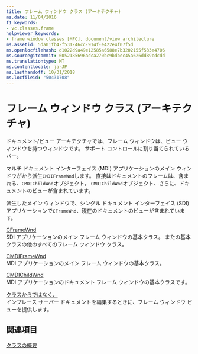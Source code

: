 ```yaml
---
title: フレーム ウィンドウ クラス (アーキテクチャ)
ms.date: 11/04/2016
f1_keywords:
- vc.classes.frame
helpviewer_keywords:
- frame window classes [MFC], document/view architecture
ms.assetid: 5da01fb4-f531-46cc-914f-e422e4f07f5d
ms.openlocfilehash: d1022d9a49e12585a6588e7b3202155f533e4706
ms.sourcegitcommit: 6052185696adca270bc9bdbec45a626dd89cdcdd
ms.translationtype: MT
ms.contentlocale: ja-JP
ms.lasthandoff: 10/31/2018
ms.locfileid: "50431708"
---
```

# <a name="frame-window-classes-architecture"></a>フレーム ウィンドウ クラス (アーキテクチャ)

ドキュメント/ビュー アーキテクチャでは、フレーム ウィンドウは、ビュー ウィンドウを持つウィンドウです。 サポート コントロールに割り当てられているバー。

マルチ ドキュメント インターフェイス (MDI) アプリケーションのメイン ウィンドウがから派生`CMDIFrameWnd`します。 直接はドキュメントのフレームは、含まれる、`CMDIChildWnd`オブジェクト。 `CMDIChildWnd`オブジェクト、さらに、ドキュメントのビューが含まれています。

派生したメイン ウィンドウで、シングル ドキュメント インターフェイス (SDI) アプリケーションで`CFrameWnd`、現在のドキュメントのビューが含まれています。

[CFrameWnd](../mfc/reference/cframewnd-class.md)<br/>
SDI アプリケーションのメイン フレーム ウィンドウの基本クラス。 またの基本クラスの他のすべてのフレーム ウィンドウ クラス。

[CMDIFrameWnd](../mfc/reference/cmdiframewnd-class.md)<br/>
MDI アプリケーションのメイン フレーム ウィンドウの基本クラス。

[CMDIChildWnd](../mfc/reference/cmdichildwnd-class.md)<br/>
MDI アプリケーションのドキュメント フレーム ウィンドウの基本クラスです。

[クラスからではなく、](../mfc/reference/coleipframewnd-class.md)<br/>
インプレース サーバー ドキュメントを編集するときに、フレーム ウィンドウ ビューを提供します。

## <a name="see-also"></a>関連項目

[クラスの概要](../mfc/class-library-overview.md)


